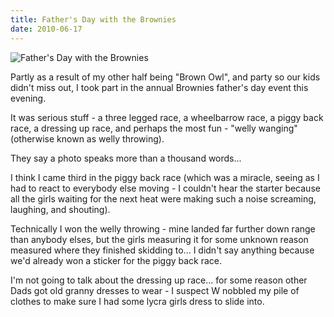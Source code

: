 ```yaml
---
title: Father's Day with the Brownies
date: 2010-06-17
---
```


![Father's Day with the Brownies](https://source.unsplash.com/dUPDhdeCN84/1600x900)

Partly as a result of my other half being "Brown Owl", and party so our kids didn't miss out, I took part in the annual Brownies father's day event this evening.

It was serious stuff - a three legged race, a wheelbarrow race, a piggy back race, a dressing up race, and perhaps the most fun - "welly wanging" (otherwise known as welly throwing).

They say a photo speaks more than a thousand words...

I think I came third in the piggy back race (which was a miracle, seeing as I had to react to everybody else moving - I couldn't hear the starter because all the girls waiting for the next heat were making such a noise screaming, laughing, and shouting).

Technically I won the welly throwing - mine landed far further down range than anybody elses, but the girls measuring it for some unknown reason measured where they finished skidding to... I didn't say anything because we'd already won a sticker for the piggy back race.

I'm not going to talk about the dressing up race... for some reason other Dads got old granny dresses to wear - I suspect W nobbled my pile of clothes to make sure I had some lycra girls dress to slide into.